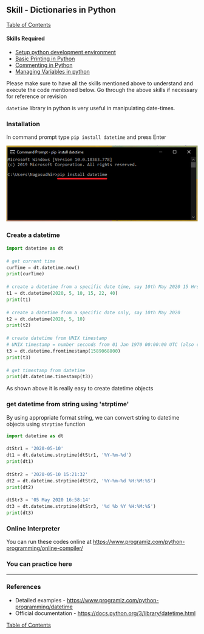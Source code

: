 
## Skill - Dictionaries in Python
[Table of Contents](https://nagasudhir.blogspot.com/2020/04/taming-python-table-of-contents.html)

#### Skills Required
* [Setup python development environment](https://nagasudhir.blogspot.com/2020/04/setup-python-development-environment_14.html)
* [Basic Printing in Python](https://nagasudhir.blogspot.com/2020/04/basic-printing-in-python.html)
* [Commenting in Python](https://nagasudhir.blogspot.com/2020/04/comments-in-python.html)
* [Managing Variables in python](https://nagasudhir.blogspot.com/2020/04/managing-variables-in-python.html)

Please make sure to have all the skills mentioned above to understand and execute the code mentioned below. Go through the above skills if necessary for reference or revision

`datetime` library in python is very useful in manipulating date-times.

### Installation
In command prompt type `pip install datetime` and press Enter

![pip install datetime image](https://github.com/nagasudhirpulla/taming_python/raw/master/blog/skills/assets/img/pip_install_datetime.png)
### Create a datetime
```python
import datetime as dt

# get current time
curTime = dt.datetime.now()
print(curTime)

# create a datetime from a specific date time, say 10th May 2020 15 Hrs, 22 mins, 40 secs
t1 = dt.datetime(2020, 5, 10, 15, 22, 40)
print(t1)

# create a datetime from a specific date only, say 10th May 2020
t2 = dt.datetime(2020, 5, 10)
print(t2)

# create datetime from UNIX timestamp
# UNIX timestamp = number seconds from 01 Jan 1970 00:00:00 UTC (also called UNIX epoch)
t3 = dt.datetime.fromtimestamp(1589068800)
print(t3)

# get timestamp from datetime
print(dt.datetime.timestamp(t3))
```
As shown above it is really easy to create datetime objects

### get datetime from string using 'strptime'
By using appropriate format string, we can convert string to datetime objects using `strptime` function
```python
import datetime as dt

dtStr1 = '2020-05-10'
dt1 = dt.datetime.strptime(dtStr1, '%Y-%m-%d')
print(dt1)

dtStr2 = '2020-05-10 15:21:32'
dt2 = dt.datetime.strptime(dtStr2, '%Y-%m-%d %H:%M:%S')
print(dt2)

dtStr3 = '05 May 2020 16:58:14'
dt3 = dt.datetime.strptime(dtStr3, '%d %b %Y %H:%M:%S')
print(dt3)
```



### Online Interpreter
You can run these codes online at https://www.programiz.com/python-programming/online-compiler/

### You can practice here


<hr/>

### References
* Detailed examples - https://www.programiz.com/python-programming/datetime
* Official documentation - https://docs.python.org/3/library/datetime.html

[Table of Contents](https://nagasudhir.blogspot.com/2020/04/taming-python-table-of-contents.html)
<!--stackedit_data:
eyJwcm9wZXJ0aWVzIjoidGl0bGU6IERhdGV0aW1lIGxpYnJhcn
kgaW4gcHl0aG9uXG5hdXRob3I6IE5hZ2FzdWRoaXIgUHVsbGFc
bmRhdGU6ICcyMDIwLTA1LTEwJ1xudGFnczogJ2xlYXJuaW5nLC
BweXRob24sIHRhbWluZ19weXRob25fc2tpbGwnXG5jYXRlZ29y
aWVzOiB0YW1pbmdfcHl0aG9uX3NraWxsXG4iLCJoaXN0b3J5Ij
pbLTc3MDAxMjc3NCwxNjE0NDI0MzYyLC0xMTQ1MzAwNTUxLC0y
MDMwMDg1MTAwLC0xODU2NjMyODM0LDQ1OTE1MDExNCwzODgyMT
MxMjFdfQ==
-->
